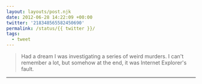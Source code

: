 ```yaml
---
layout: layouts/post.njk
date: 2012-06-28 14:22:09 +00:00
twitter: '218348565582450690'
permalink: /status/{{ twitter }}/
tags: 
  - tweet
---
```


> Had a dream I was investigating a series of weird murders. I can't remember a lot, but somehow at the end, it was Internet Explorer's fault.

---
